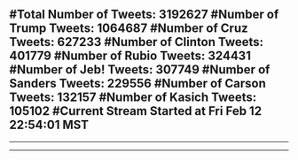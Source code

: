 #Total Number of Tweets: 3192627 
#Number of Trump Tweets: 1064687
#Number of Cruz Tweets: 627233
#Number of Clinton Tweets: 401779
#Number of Rubio Tweets: 324431
#Number of Jeb! Tweets: 307749
#Number of Sanders Tweets: 229556
#Number of Carson Tweets: 132157
#Number of Kasich Tweets: 105102
#Current Stream Started at Fri Feb 12 22:54:01 MST
---
---
---
